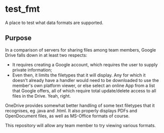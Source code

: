 # test_fmt
A place to test what data formats are supported.
## Purpose
In a comparison of servers for sharing files among team members, Google Drive falls down in at least two respects:
 
 - It requires creating a Google account, which requires the user to supply private information;
 - Even then, it limits the filetypes that it will display. Any for which it doesn't already have a handler would need to be downloaded to use the member's own platform viewer, or else select an online App from a list that Google offers, all of which require total update/delete access to all files in the Drive. Yeah, right.
 
OneDrive provides somewhat better handling of some text filetypes that it recognises, eg .java and .html. It also properly displays PDFs and OpenDocument files, as well as MS-Office formats of course.

This repository will allow any team member to try viewing various formats.
